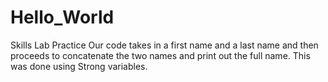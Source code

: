 # Hello_World
Skills Lab Practice
Our code takes in a first name and a last name and then proceeds to concatenate the two names and print out the full name.
This was done using Strong variables.